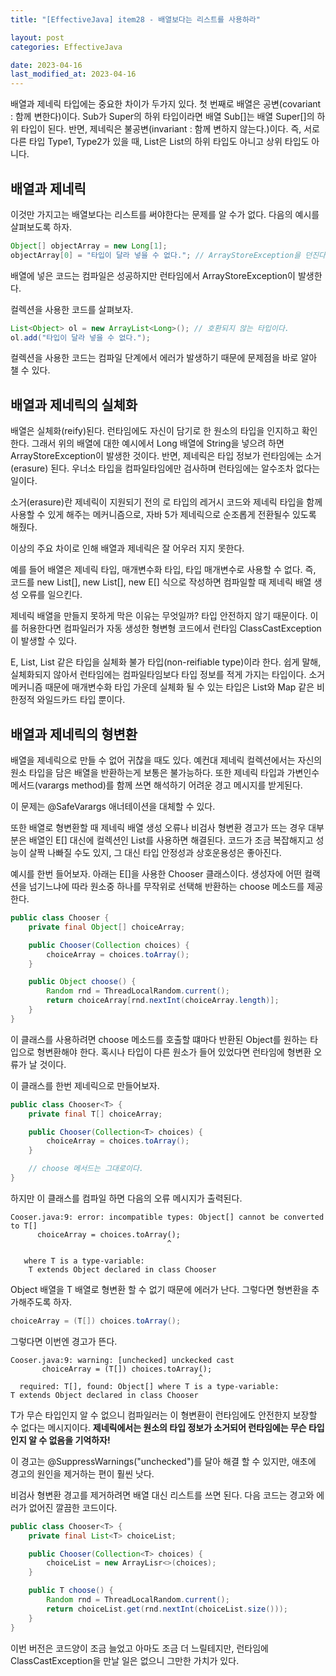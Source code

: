 ```yaml
---
title: "[EffectiveJava] item28 - 배열보다는 리스트를 사용하라"

layout: post
categories: EffectiveJava

date: 2023-04-16
last_modified_at: 2023-04-16
---
```


배열과 제네릭 타입에는 중요한 차이가 두가지 있다. 첫 번째로 배열은 공변(covariant : 함께 변한다)이다. Sub가 Super의 하위 타입이라면 배열 Sub[]는 배열 Super[]의 하위 타입이 된다.
반면, 제네릭은 불공변(invariant : 함께 변하지 않는다.)이다. 즉, 서로 다른 타입 Type1, Type2가 있을 때, List<Type1>은 List<Type2>의 하위 타입도 아니고 상위 타입도 아니다.


## 배열과 제네릭

이것만 가지고는 배열보다는 리스트를 써야한다는 문제를 알 수가 없다.
다음의 예시를 살펴보도록 하자.

```java
Object[] objectArray = new Long[1];
objectArray[0] = "타입이 달라 넣을 수 없다."; // ArrayStoreException을 던진다.
```

배열에 넣은 코드는 컴파일은 성공하지만 런타임에서 ArrayStoreException이 발생한다.

컬렉션을 사용한 코드를 살펴보자.

```java
List<Object> ol = new ArrayList<Long>(); // 호환되지 않는 타입이다.
ol.add("타입이 달라 넣을 수 없다.");
```

컬렉션을 사용한 코드는 컴파일 단계에서 에러가 발생하기 때문에 문제점을 바로 알아 챌 수 있다.


## 배열과 제네릭의 실체화

배열은 실체화(reify)된다. 런타임에도 자신이 담기로 한 원소의 타입을 인지하고 확인한다. 그래서 위의 배열에 대한 예시에서 Long 배열에 String을 넣으려 하면 ArrayStoreException이 발생한 것이다.
반면, 제네릭은 타입 정보가 런타임에는 소거(erasure) 된다. 우너소 타입을 컴파일타임에만 검사하며 런타임에는 알수조차 없다는 일이다.

소거(erasure)란 제네릭이 지원되기 전의 로 타입의 레거시 코드와 제네릭 타입을 함께 사용할 수 있게 해주는 메커니즘으로, 자바 5가 제네릭으로 순조롭게 전환될수 있도록 해줬다.

이상의 주요 차이로 인해 배열과 제네릭은 잘 어우러 지지 못한다.

예를 들어 배열은 제네릭 타입, 매개변수화 타입, 타입 매개변수로 사용할 수 없다. 즉, 코드를 new List<E>[], new List<String>[], new E[] 식으로 작성하면 컴파일할 때 제네릭 배열 생성 오류를 일으킨다.

제네릭 배열을 만들지 못하게 막은 이유는 무엇일까? 타입 안전하지 않기 때문이다. 이를 허용한다면 컴파일러가 자동 생성한 형변형 코드에서 런타임 ClassCastException이 발생할 수 있다.

E, List<E>, List<String> 같은 타입을 실체화 불가 타입(non-reifiable type)이라 한다. 쉽게 말해, 실체화되지 않아서 런타임에는 컴파일타임보다 타입 정보를 적게 가지는 타입이다.
소거 메커니즘 때문에 매개변수화 타입 가운데 실체화 될 수 있는 타입은 List<?>와 Map<?,?> 같은 비한정적 와일드카드 타입 뿐이다.


## 배열과 제네릭의 형변환

배열을 제네릭으로 만들 수 없어 귀찮을 때도 있다. 예컨대 제네릭 컬렉션에서는 자신의 원소 타입을 담은 배열을 반환하는게 보통은 불가능하다.
또한 제네릭 타입과 가변인수 메서드(varargs method)를 함께 쓰면 해석하기 어려운 경고 메시지를 받게된다.

이 문제는 @SafeVarargs 애너테이션을 대체할 수 있다.

또한 배열로 형변환할 때 제네릭 배열 생성 오류나 비검사 형변환 경고가 뜨는 경우 대부분은 배열인 E[] 대신에 컬렉션인 List<E>를 사용하면 해결된다.
코드가 조금 복잡해지고 성능이 살짝 나빠질 수도 있지, 그 대신 타입 안정성과 상호운용성은 좋아진다.

예시를 한번 들어보자. 아래는 E[]을 사용한 Chooser 클래스이다.
생성자에 어떤 컬랙션을 넘기느냐에 따라 원소중 하나를 무작위로 선택해 반환하는 choose 메소드를 제공한다.

```java
public class Chooser {
    private final Object[] choiceArray;

    public Chooser(Collection choices) {
        choiceArray = choices.toArray();
    }

    public Object choose() {
        Random rnd = ThreadLocalRandom.current();
        return choiceArray[rnd.nextInt(choiceArray.length)];
    }
}
```

이 클래스를 사용하려면 choose 메소드를 호출할 떄마다 반환된 Object를 원하는 타입으로 형변환해야 한다. 혹시나 타입이 다른 원소가 들어 있었다면 런타임에 형변환 오류가 날 것이다.

이 클래스를 한번 제네릭으로 만들어보자.

```java
public class Chooser<T> {
    private final T[] choiceArray;

    public Chooser(Collection<T> choices) {
        choiceArray = choices.toArray();
    }

    // choose 메서드는 그대로이다.
}
```

하지만 이 클래스를 컴파일 하면 다음의 오류 메시지가 출력된다.

```shell
Cooser.java:9: error: incompatible types: Object[] cannot be converted to T[]
      choiceArray = choices.toArray();
                                   ^

   where T is a type-variable:
    T extends Object declared in class Chooser
```

Object 배열을 T 배열로 형변환 할 수 없기 때문에 에러가 난다.
그렇다면 형변환을 추가해주도록 하자.

```java
choiceArray = (T[]) choices.toArray();
```

그렇다면 이번엔 경고가 뜬다.

```shell
Cooser.java:9: warning: [unchecked] unckecked cast
       choiceArray = (T[]) choices.toArray();
                                          ^
  required: T[], found: Object[] where T is a type-variable:
T extends Object declared in class Chooser
```

T가 무슨 타입인지 알 수 없으니 컴파일러는 이 형변환이 런타임에도 안전한지 보장할 수 없다는 메시지이다.
**제네릭에서는 원소의 타입 정보가 소거되어 런타임에는 무슨 타입인지 알 수 없음을 기억하자!**

이 경고는 @SuppressWarnings("unchecked")를 달아 해결 할 수 있지만, 애초에 경고의 원인을 제거하는 편이 훨씬 낫다.

비검사 형변환 경고를 제거하려면 배열 대신 리스트를 쓰면 된다. 다음 코드는 경고와 에러가 없어진 깔끔한 코드이다.

```java
public class Chooser<T> {
    private final List<T> choiceList;

    public Chooser(Collection<T> choices) {
        choiceList = new ArrayLisr<>(choices);
    }

    public T choose() {
        Random rnd = ThreadLocalRandom.current();
        return choiceList.get(rnd.nextInt(choiceList.size()));
    }
}
```

이번 버전은 코드양이 조금 늘었고 아마도 조금 더 느릴테지만, 런타임에 ClassCastException을 만날 일은 없으니 그만한 가치가 있다.
